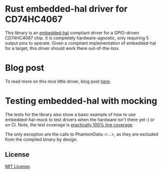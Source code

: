 Rust embedded-hal driver for CD74HC4067
============

This library is an [embedded-hal][] compliant driver for a GPIO-driven CD74HC4067 chip.
It is completely hardware-agnostic, only requiring 5 output pins to operate.
Given a compliant implementation of embedded-hal for a target, this driver should work there out-of-the-box.

# Blog post

To read more on this nice little driver, blog post [here](https://barafael.github.io/A-Platform-Agnostic-Driver-for-the-CD74HC4067/).

[embedded-hal]: https://github.com/japaric/embedded-hal.git

Testing embedded-hal with mocking
=============

The tests for the library also show a basic example of how to use embedded-hal-mock to test drivers when the hardware isn't there yet :) or on CI.
Note, the test coverage is [practically 100% line coverage](coverage.pdf).

The only exception are the calls to PhantomData::<...>, as they are excluded from the compiled binary by design.

License
-------

[MIT License](LICENSE).
